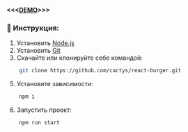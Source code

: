 **<<<[DEMO](https://cactys.github.io/task-selsup/)>>>**

### 🔧 Инструкция:

1. Установить [Node.js](https://nodejs.org/en/ 'ссылка на сайт Node.js')
2. Установить [Git](https://git-scm.com/ 'ссылка на сайт Git')
3. Скачайте или клонируйте себе командой:
```sh
    git clone https://github.com/cactys/react-burger.git
```
5. Установите зависимости:
```sh
    npm i
```
6. Запустить проект:
```sh
    npm run start
```
